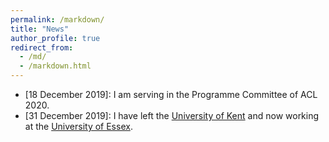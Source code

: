 ```yaml
---
permalink: /markdown/
title: "News"
author_profile: true
redirect_from: 
  - /md/
  - /markdown.html
---
```


* [18 December 2019]: I am serving in the Programme Committee of ACL 2020.
* [31 December 2019]: I have left the [University of Kent](https://www.kent.ac.uk) and now working at the [University of Essex](https://www.essex.ac.uk).
